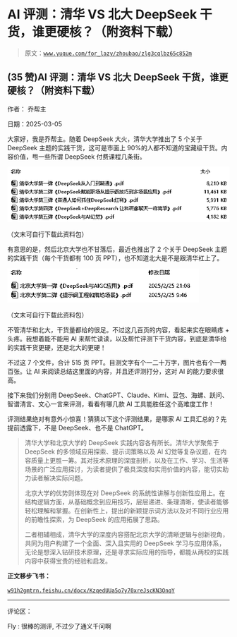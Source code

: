 # AI 评测：清华 VS 北大 DeepSeek 干货，谁更硬核？（附资料下载）

> 原文：[`www.yuque.com/for_lazy/zhoubao/zlg3cqlbz65c852m`](https://www.yuque.com/for_lazy/zhoubao/zlg3cqlbz65c852m)

## (35 赞)AI 评测：清华 VS 北大 DeepSeek 干货，谁更硬核？（附资料下载）

作者： 乔帮主

日期：2025-03-05

大家好，我是乔帮主。随着 DeepSeek 大火，清华大学推出了 5 个关于 DeepSeek 主题的实践干货，这可是市面上 90%的人都不知道的宝藏级干货。内容价值，甩一些所谓 DeepSeek 付费课程几条街。

![](img/fc9dd45664668ad243181ec32a85f4a3.png "None")

（文末可自行下载此资料包）

有意思的是，然后北京大学也不甘落后，最近也推出了 2 个关于 DeepSeek 主题的实践干货（每个干货都有 100 页 PPT），也不知道北大是不是跟清华杠上了。

![](img/375e0ae2a0faaa4101f9a5640db7644b.png "None")

（文末可自行下载此资料包）

不管清华和北大，干货量都给的很足。不过这几百页的内容，看起来实在眼睛疼 +
头疼。我想着能不能用 AI 来帮忙读读，以及帮忙评测下干货内容，到底是清华给的实践干货更硬，还是北大的更硬！

不过这 7 个文件，合计 515 页 PPT。目测文字有个一二十万字，图片也有个一两百张。让 AI 来阅读总结这里面的内容，并且还评测打分，这对 AI 的能力要求很高。

接下来我们分别用 DeepSeek、ChatGPT、Claude、Kimi、豆包、海螺、跃问、智谱清言、文心一言来评测，看看有哪几款 AI 工具能胜任这个高难度工作！

评测结果绝对有意外小惊喜！猜猜以下这个评测结果，是哪家 AI 工具汇总的？先提前透露下，不是 DeepSeek、也不是 ChatGPT。

> 清华大学和北京大学的 DeepSeek 实践内容各有所长。清华大学聚焦于 DeepSeek 的多领域应用探索、提示词策略以及 AI
> 幻觉等复杂议题，在内容质量上更胜一筹。其对技术原理的深度剖析，以及在工作、学习、生活等场景的广泛应用探讨，为读者提供了极具深度和实用价值的内容，能切实助力读者解决实际问题。
> 
> 北京大学的优势则体现在对 DeepSeek
> 的系统性讲解与创新性应用上。在结构逻辑方面，从基础概念到应用技巧，层层递进、条理清晰，使读者能够轻松理解和掌握。在创新性上，提出的新颖提示词方法以及对不同行业应用的前瞻性探索，为
> DeepSeek 的应用拓展了思路。
> 
> 二者相辅相成，清华大学的深度内容搭配北京大学的清晰逻辑与创新视角，共同为用户构建了一个全面、深入且实用的 DeepSeek
> 学习与应用体系，无论是想深入钻研技术原理，还是寻求实际应用的指导，都能从两校的实践内容中获得宝贵的经验和启发。

**正文移步飞书：**

[`w91h2gmtrn.feishu.cn/docx/KzqedUUa5o7y70xreJscKN3OnqY`](https://w91h2gmtrn.feishu.cn/docx/KzqedUUa5o7y70xreJscKN3OnqY)

* * *

评论区：

Fly : 很棒的测评, 不过少了通义千问啊